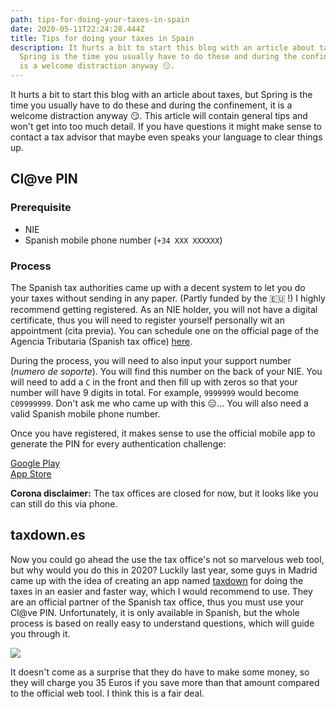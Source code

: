 ```yaml
---
path: tips-for-doing-your-taxes-in-spain
date: 2020-05-11T22:24:28.444Z
title: Tips for doing your taxes in Spain
description: It hurts a bit to start this blog with an article about taxes, but
  Spring is the time you usually have to do these and during the confinement, it
  is a welcome distraction anyway 😏.
---
```

It hurts a bit to start this blog with an article about taxes, but Spring is the time you usually have to do these and during the confinement, it is a welcome distraction anyway :smirk:​. This article will contain general tips and won't get into too much detail. If you have questions it might make sense to contact a tax advisor that maybe even speaks your language to clear things up.

## Cl@ve PIN

### Prerequisite

* NIE
* Spanish mobile phone number (`+34 XXX XXXXXX`)

### Process

The Spanish tax authorities came up with a decent system to let you do your taxes without sending in any paper. (Partly funded by the 🇪🇺 !) I highly recommend getting registered. As an NIE holder, you will not have a digital certificate, thus you will need to register yourself personally wit an appointment (cita previa). You can schedule one on the official page of the Agencia Tributaria (Spanish tax office) [here](https://www.agenciatributaria.es/AEAT.internet/Inicio/La_Agencia_Tributaria/Campanas/_Campanas_/_Cita_previa_/_Cita_previa_.shtml).

During the process, you will need to also input your support number (*numero de soporte*). You will find this number on the back of your NIE. You will need to add a `C` in the front and then fill up with zeros so that your number will have 9 digits in total. For example, `9999999` would become `C09999999`. Don't ask me who came up with this :expressionless:​... You will also need a valid Spanish mobile phone number.

Once you have registered, it makes sense to use the official mobile app to generate the PIN for every authentication challenge:

[Google Play](https://play.google.com/store/apps/details?id=es.aeat.pin24h&hl=en)\
[App Store](https://apps.apple.com/es/app/cl-ve-pin/id842624380)

**Corona disclaimer:** The tax offices are closed for now, but it looks like you can still do this via phone.

## taxdown.es

Now you could go ahead the use the tax office's not so marvelous web tool, but why would you do this in 2020? Luckily last year, some guys in Madrid came up with the idea of creating an app named [taxdown](http://taxdown.es) for doing the taxes in an easier and faster way, which I would recommend to use. They are an official partner of the Spanish tax office, thus you must use your Cl@ve PIN. Unfortunately, it is only available in Spanish, but the whole process is based on really easy to understand questions, which will guide you through it.

![](/assets/image-20200512002139466.png)

It doesn't come as a surprise that they do have to make some money, so they will charge you 35 Euros if you save more than that amount compared to the official web tool. I think this is a fair deal.

